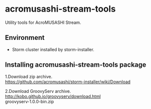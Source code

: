# acromusashi-stream-tools
Utility tools for AcroMUSASHI Stream.

## Environment

* Storm cluster installed by storm-installer.

## Installing acromusashi-stream-tools package

1.Download zip archive.  
  https://github.com/acromusashi/storm-installer/wiki/Download

2.Download GroovyServ archive.
  http://kobo.github.io/groovyserv/download.html  
  groovyserv-1.0.0-bin.zip
  
